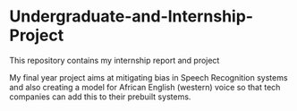 # Undergraduate-and-Internship-Project
This repository contains my internship report and project 

My final year project aims at mitigating bias in Speech Recognition systems and also creating a model for  African English (western) voice so that tech companies can add this to their prebuilt systems.
